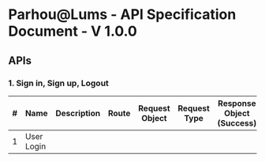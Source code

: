 # Parhou@Lums - API Specification Document - V 1.0.0

## APIs

### 1. Sign in, Sign up, Logout
|#|Name|Description|Route|Request Object|Request Type|Response Object (Success)|Access|Possible Errors|
|-|----|-----------|-----|------------|--------------|---------------|------|---------------|
|1|User Login|
